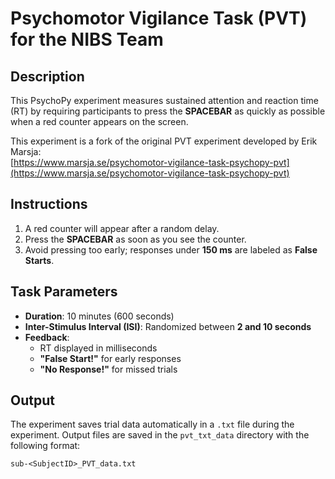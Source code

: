 # Psychomotor Vigilance Task (PVT) for the NIBS Team

## Description

This PsychoPy experiment measures sustained attention and reaction time (RT) by requiring participants to press the **SPACEBAR** as quickly as possible when a red counter appears on the screen. 

This experiment is a fork of the original PVT experiment developed by Erik Marsja:  
[https://www.marsja.se/psychomotor-vigilance-task-psychopy-pvt](https://www.marsja.se/psychomotor-vigilance-task-psychopy-pvt)

## Instructions

1. A red counter will appear after a random delay.
2. Press the **SPACEBAR** as soon as you see the counter.
3. Avoid pressing too early; responses under **150 ms** are labeled as **False Starts**.

## Task Parameters

- **Duration**: 10 minutes (600 seconds)  
- **Inter-Stimulus Interval (ISI)**: Randomized between **2 and 10 seconds**  
- **Feedback**:  
  - RT displayed in milliseconds  
  - **"False Start!"** for early responses  
  - **"No Response!"** for missed trials  

## Output

The experiment saves trial data automatically in a `.txt` file during the experiment. Output files are saved in the `pvt_txt_data` directory with the following format:

`sub-<SubjectID>_PVT_data.txt`
